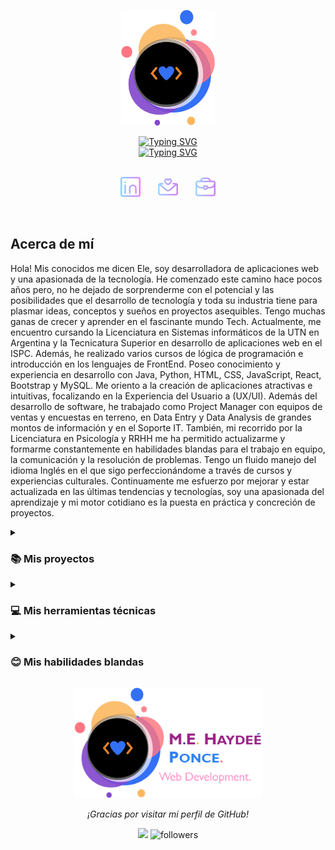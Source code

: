 
<p align='center'><a href='https://github.com/hechizera10'><img width="150px" alt="Logo" title="Logo" src='sources/logo transparent.png'></a></p>

<div align=center>
  <a href="https://git.io/typing-svg"><img src="https://readme-typing-svg.demolab.com?font=Poppins&weight=600&size=35&duration=10000&pause=1000000000000000000000000000000000000000000000000000000000000000000000000000000000000000000000000000000000000&color=2B81F7&center=true&vCenter=true&width=600&height=40&lines=Mar%C3%ADa+Elena+Hayde%C3%A9+Ponce" alt="Typing SVG" /></a>
</div>

   <div align=center>
<a href="https://git.io/typing-svg"><img src="https://readme-typing-svg.demolab.com?font=Poppins&weight=600&size=25&pause=2000&color=9C2389&center=true&vCenter=true&width=600&height=35&lines=%3C Desarrolladora+Web+Fullstack %3E;%3C Trabajo+Colaborativo %3E; 💗" alt="Typing SVG" /></a> 
</div>
  &#8287;&#8287;&#8287;&#8287;&#8287;

<p align="center">
      <a href="PATH"><img width="32px" alt="LinkedIn" title="LinkedIn" src="https://github.com/hechizera10/hechizera10/blob/main/sources/linkedin.png"></a>
  &#8287;&#8287;&#8287;&#8287;&#8287;
    <a href="PATH"><img width="32px" alt="Email" title="Email" src="https://github.com/hechizera10/hechizera10/blob/main/sources/email.png"/></a>
  &#8287;&#8287;&#8287;&#8287;&#8287;
    <a href="path" alt="Portfolio" title="Portfolio"><img width="32px" src="https://github.com/hechizera10/hechizera10/blob/main/sources/portfolio.png"/> </a>
</p>

<div >
<br>
 
## Acerca de mí

Hola! Mis conocidos me dicen Ele, soy desarrolladora de aplicaciones web y una apasionada de la tecnología. He comenzado este camino hace pocos años pero, no he dejado de sorprenderme con el potencial y las posibilidades que el desarrollo de tecnología y toda su industria tiene para plasmar ideas, conceptos y sueños en proyectos asequibles. Tengo muchas ganas de crecer y aprender en el fascinante mundo Tech.
Actualmente, me encuentro cursando la Licenciatura en Sistemas informáticos de la UTN en Argentina y la Tecnicatura Superior en desarrollo de aplicaciones web en el ISPC.
Además, he realizado varios cursos de lógica de programación e introducción en los lenguajes de FrontEnd. Poseo conocimiento y experiencia en desarrollo con Java, Python, HTML, CSS, JavaScript, React, Bootstrap y MySQL. Me oriento a la creación de aplicaciones atractivas e intuitivas, focalizando en la Experiencia del Usuario a (UX/UI). 
Además del desarrollo de software, he trabajado como Project Manager con equipos de ventas y encuestas en terreno, en Data Entry y Data Analysis de grandes montos de información y en el Soporte IT.
También, mi recorrido por la Licenciatura en Psicología y RRHH me ha permitido actualizarme y formarme constantemente en habilidades blandas para el trabajo en equipo, la comunicación y la resolución de problemas. Tengo un fluido manejo del idioma Inglés en el que sigo perfeccionándome a través de cursos y experiencias culturales. 
Continuamente me esfuerzo por mejorar y estar actualizada en las últimas tendencias y tecnologías, soy una apasionada del aprendizaje y mi motor cotidiano es la puesta en práctica y concreción de proyectos.

</div>

<details> 
  <summary><h3>📚 Mis proyectos </h3></summary>
  
<h4>💚 FrontEnd: </h4>
  
  - [Fundación Guay ONG - HTML, CSS, JS, Bootstrap, Salesforce](https://github.com/hechizera10/Salesforce-ProyectoFinal-Landing)
  - [Academia CaC - HTML, CSS, JS](https://github.com/Codo-a-Codo-Python/PAGINA-WEB-CODO-A-CODO)
  - [Sports Page - HTML semántico, CSS](https://github.com/hechizera10/Sports-Page-Challenge)
  - [Pet Shop - HTML semántico, CSS](https://digital-house-ctd.github.io/FrontEnd1-HTML2/)
  - [Heroes Page - HTML semántico, CSS](https://digital-house-ctd.github.io/FrontEnd1-Heroes/)
  - [Pizzería- HTML semántico, CSS](https://github.com/Digital-House-CTD/FrontEnd1-Pizzeria)



<h4> 💙 Fundamentos de Programación: </h4>
  - [Appetito. Aplicación de precompra de Comida en Pseudocódigo, Pseint.](https://github.com/hechizera10/PedidosDeComida-Pseudocodigo-Pseint)
  - [Aplicación de Gestión de Normativas Legales. CRUD - Python, MySQL](https://github.com/ISPC-TSDWAD-2023/Modulo-Programador-ProyectoFinal)
  
</details>
<details>
<summary><h3>💻 Mis herramientas técnicas</h3></summary>

<h4> 💙 Lenguajes de programación: </h4>

- HTML 
- CSS
- JavaScript
- TypeScript
- Python
- Java
- Salesforce Developer Tools

<h4> 💜 Librerías: </h4>

- Bootstrap
- Sass

<h4> 💛 Frameworks: </h4>

- ReactJS 
- NodeJS
- Express
- NextJS
- Angular

<h4> 💚 Bases de datos: </h4>

- MongoDB 
- MySQL

</details>

<details>

<summary><h3>😊 Mis habilidades blandas</h3></summary>
 <h4>✨ Gestión del Tiempo: </h4> 
  Considero que la capacidad de cumplir con los plazos y no postergar las tareas es esencial para el trabajo y la vida en general. Trato siempre de realizar los objetivos en el tiempo pactado, respetando un margen para modificar o enriquecer lo elaborado.

<h4>✨ Proactividad: </h4> 
  Soy una entusiasta para proponer ideas y diferentes acercamientos a la resolución de problemas. Trato de aprovechar cada oportunidad para mejorar mis habilidades y colaborar con mi equipo.

<h4>✨ Amor por el aprendizaje: </h4>
      Me apasiona aprender, no sólo sobre mi carrera, sino ¡Sobre todo! Cuando tengo un tiempito libre, trato de aprovecharlo para hacer cursos y aprender sobre diferentes habilidades, tareas, oficios.

<h4>✨ Colaboración: </h4>
      Creo firmemente en el poder del trabajo en equipo, siepre trato de adaptarme a los diferentes formatos de trabajo y aportar sinérgicamente desde mi lugar. 

<h4>✨ Gestión de Conflictos: </h4> 
  Soy una persona mediadora que trata de enfocarse en los puntos en común y en la posibilidad de construir consenso a partir de las diferencias. 

<h4>✨ Resolución de problemas: </h4>
      Me encanta enfrentarme desafíos lógicos y técnicos y sobre todo ¡Solucionarlos desde distintos enfoques!


#
</details>


<p align='center'><img width="300px" alt="Firma" title="Firma" src='sources/firma double.png'></p>

<p align=center ><em>¡Gracias por visitar mi perfil de GitHub!</em></p> 


<div align=center>

![](https://komarev.com/ghpvc/?username=hechizera10&style=for-the-badge&color=orange)
<img alt="followers" title="Follow me on Github" src="https://custom-icon-badges.demolab.com/github/followers/hechizera10?color=7c007c&labelColor=555555&style=for-the-badge&logo=person-add&label=Follow&logoColor=white"/></a>


</div>
